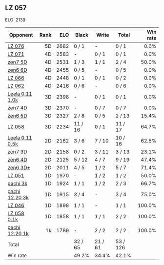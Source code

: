 ## LZ 057 ##

ELO: 2139

Opponent | Rank | ELO | Black | Write | Total | Win rate
---------|-----:|----:|-------|-------|-------|-------:
[LZ 076](LZ%20076.md) | 5D | 2682 | 0 / 1 | - | 0 / 1 | 0.0%
[LZ 071](LZ%20071.md) | 4D | 2583 | - | 0 / 1 | 0 / 1 | 0.0%
[zen7 5D](zen7%205D.md) | 4D | 2531 | 1 / 3 | 1 / 1 | 2 / 4 | 50.0%
[zen6 6D](zen6%206D.md) | 4D | 2455 | 0 / 5 | - | 0 / 5 | 0.0%
[LZ 066](LZ%20066.md) | 4D | 2448 | 0 / 1 | 0 / 1 | 0 / 2 | 0.0%
[LZ 062](LZ%20062.md) | 4D | 2416 | 0 / 6 | - | 0 / 6 | 0.0%
[Leela 0.11 1.0k](Leela%200.11%201.0k.md) | 3D | 2398 | - | 0 / 1 | 0 / 1 | 0.0%
[zen7 4D](zen7%204D.md) | 3D | 2370 | - | 0 / 7 | 0 / 7 | 0.0%
[zen6 5D](zen6%205D.md) | 3D | 2327 | 2 / 8 | 0 / 5 | 2 / 13 | 15.4%
[LZ 058](LZ%20058.md) | 3D | 2234 | 11 / 16 | 0 / 1 | 11 / 17 | 64.7%
[Leela 0.11 0.5k](Leela%200.11%200.5k.md) | 2D | 2162 | 3 / 6 | 7 / 10 | 10 / 16 | 62.5%
[zen7 3D](zen7%203D.md) | 2D | 2158 | 0 / 2 | 3 / 11 | 3 / 13 | 23.1%
[zen6 4D](zen6%204D.md) | 2D | 2125 | 5 / 12 | 4 / 7 | 9 / 19 | 47.4%
[zen6 3D+](zen6%203D+.md) | 2D | 2011 | 4 / 5 | 1 / 2 | 5 / 7 | 71.4%
[LZ 051](LZ%20051.md) | 1D | 1970 | - | 1 / 2 | 1 / 2 | 50.0%
[pachi 3k](pachi%203k.md) | 1D | 1924 | 1 / 1 | 1 / 2 | 2 / 3 | 66.7%
[pachi 12.20 3k](pachi%2012.20%203k.md) | 1D | 1915 | 3 / 4 | - | 3 / 4 | 75.0%
[LZ 046](LZ%20046.md) | 1D | 1898 | 1 / 1 | - | 1 / 1 | 100.0%
[LZ 058 0.1k](LZ%20058%200.1k.md) | 1D | 1858 | 1 / 1 | 1 / 1 | 2 / 2 | 100.0%
[pachi 12.20 1k](pachi%2012.20%201k.md) | 1k | 1789 | - | 2 / 2 | 2 / 2 | 100.0%
Total | | | 32 / 65 | 21 / 61 | 53 / 126 | 
Win rate| | | 49.2% | 34.4% | 42.1% | 
